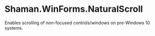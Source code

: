 ﻿# Shaman.WinForms.NaturalScroll

Enables scrolling of non-focused controls/windows on pre-Windows 10 systems.